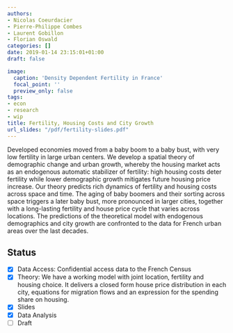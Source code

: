 ```yaml
---
authors:
- Nicolas Coeurdacier
- Pierre-Philippe Combes
- Laurent Gobillon
- Florian Oswald
categories: []
date: 2019-01-14 23:15:01+01:00
draft: false

image:
  caption: 'Density Dependent Fertility in France'
  focal_point: ''
  preview_only: false
tags:
- econ
- research
- wip
title: Fertility, Housing Costs and City Growth
url_slides: "/pdf/fertility-slides.pdf"
---
```

Developed economies moved from a baby boom to a baby bust, with very low fertility in large urban centers. We develop a spatial theory of demographic change and urban growth, whereby the housing market acts as an endogenous automatic stabilizer of fertility: high housing costs deter fertility while lower demographic growth mitigates future housing price increase. Our theory predicts rich dynamics of fertility and housing costs across space and time. The aging of baby boomers and their sorting across space triggers a later baby bust, more pronounced in larger cities, together with a long-lasting fertility and house price cycle that varies across locations. The predictions of the theoretical model with endogenous demographics and city growth are confronted to the data for French urban areas over the last decades.

## Status

- [x] Data Access: Confidential access data to the French Census
- [x] Theory: We have a working model with joint location, fertility and housing choice. It delivers a closed form house price distribution in each city, equations for migration flows and an expression for the spending share on housing. 
- [x] Slides
- [x] Data Analysis
- [ ] Draft
